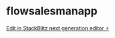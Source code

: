 # flowsalesmanapp

[Edit in StackBlitz next generation editor ⚡️](https://stackblitz.com/~/github.com/mikaelchan95/flowsalesmanapp)